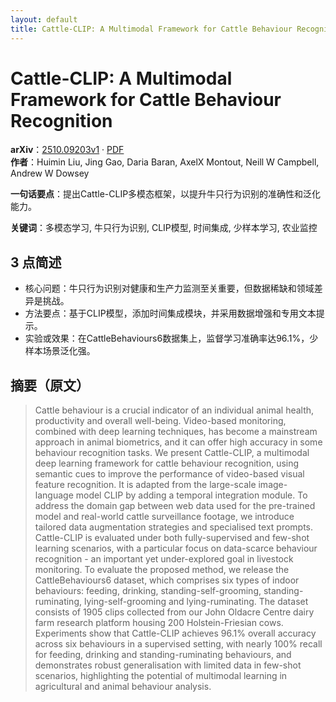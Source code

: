 ```yaml
---
layout: default
title: Cattle-CLIP: A Multimodal Framework for Cattle Behaviour Recognition
---
```


# Cattle-CLIP: A Multimodal Framework for Cattle Behaviour Recognition
**arXiv**：[2510.09203v1](https://arxiv.org/abs/2510.09203) · [PDF](https://arxiv.org/pdf/2510.09203.pdf)  
**作者**：Huimin Liu, Jing Gao, Daria Baran, AxelX Montout, Neill W Campbell, Andrew W Dowsey  

**一句话要点**：提出Cattle-CLIP多模态框架，以提升牛只行为识别的准确性和泛化能力。

**关键词**：多模态学习, 牛只行为识别, CLIP模型, 时间集成, 少样本学习, 农业监控

## 3 点简述
- 核心问题：牛只行为识别对健康和生产力监测至关重要，但数据稀缺和领域差异是挑战。
- 方法要点：基于CLIP模型，添加时间集成模块，并采用数据增强和专用文本提示。
- 实验或效果：在CattleBehaviours6数据集上，监督学习准确率达96.1%，少样本场景泛化强。

## 摘要（原文）

> Cattle behaviour is a crucial indicator of an individual animal health,
> productivity and overall well-being. Video-based monitoring, combined with deep
> learning techniques, has become a mainstream approach in animal biometrics, and
> it can offer high accuracy in some behaviour recognition tasks. We present
> Cattle-CLIP, a multimodal deep learning framework for cattle behaviour
> recognition, using semantic cues to improve the performance of video-based
> visual feature recognition. It is adapted from the large-scale image-language
> model CLIP by adding a temporal integration module. To address the domain gap
> between web data used for the pre-trained model and real-world cattle
> surveillance footage, we introduce tailored data augmentation strategies and
> specialised text prompts. Cattle-CLIP is evaluated under both fully-supervised
> and few-shot learning scenarios, with a particular focus on data-scarce
> behaviour recognition - an important yet under-explored goal in livestock
> monitoring. To evaluate the proposed method, we release the CattleBehaviours6
> dataset, which comprises six types of indoor behaviours: feeding, drinking,
> standing-self-grooming, standing-ruminating, lying-self-grooming and
> lying-ruminating. The dataset consists of 1905 clips collected from our John
> Oldacre Centre dairy farm research platform housing 200 Holstein-Friesian cows.
> Experiments show that Cattle-CLIP achieves 96.1% overall accuracy across six
> behaviours in a supervised setting, with nearly 100% recall for feeding,
> drinking and standing-ruminating behaviours, and demonstrates robust
> generalisation with limited data in few-shot scenarios, highlighting the
> potential of multimodal learning in agricultural and animal behaviour analysis.

